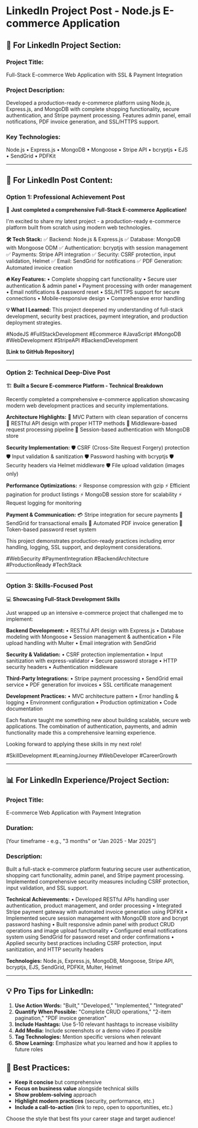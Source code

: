 # LinkedIn Project Post - Node.js E-commerce Application

## 🎯 **For LinkedIn Project Section:**

### **Project Title:**
Full-Stack E-commerce Web Application with SSL & Payment Integration

### **Project Description:**
Developed a production-ready e-commerce platform using Node.js, Express.js, and MongoDB with complete shopping functionality, secure authentication, and Stripe payment processing. Features admin panel, email notifications, PDF invoice generation, and SSL/HTTPS support.

### **Key Technologies:**
Node.js • Express.js • MongoDB • Mongoose • Stripe API • bcryptjs • EJS • SendGrid • PDFKit

---

## 📝 **For LinkedIn Post Content:**

### **Option 1: Professional Achievement Post**

🚀 **Just completed a comprehensive Full-Stack E-commerce Application!**

I'm excited to share my latest project - a production-ready e-commerce platform built from scratch using modern web technologies.

**🛠️ Tech Stack:**
✅ Backend: Node.js & Express.js
✅ Database: MongoDB with Mongoose ODM
✅ Authentication: bcryptjs with session management
✅ Payments: Stripe API integration
✅ Security: CSRF protection, input validation, Helmet
✅ Email: SendGrid for notifications
✅ PDF Generation: Automated invoice creation

**🔥 Key Features:**
• Complete shopping cart functionality
• Secure user authentication & admin panel
• Payment processing with order management
• Email notifications & password reset
• SSL/HTTPS support for secure connections
• Mobile-responsive design
• Comprehensive error handling

**💡 What I Learned:**
This project deepened my understanding of full-stack development, security best practices, payment integration, and production deployment strategies.

#NodeJS #FullStackDevelopment #Ecommerce #JavaScript #MongoDB #WebDevelopment #StripeAPI #BackendDevelopment

**[Link to GitHub Repository]**

---

### **Option 2: Technical Deep-Dive Post**

🏗️ **Built a Secure E-commerce Platform - Technical Breakdown**

Recently completed a comprehensive e-commerce application showcasing modern web development practices and security implementations.

**Architecture Highlights:**
🔹 MVC Pattern with clean separation of concerns
🔹 RESTful API design with proper HTTP methods
🔹 Middleware-based request processing pipeline
🔹 Session-based authentication with MongoDB store

**Security Implementation:**
🛡️ CSRF (Cross-Site Request Forgery) protection
🛡️ Input validation & sanitization
🛡️ Password hashing with bcryptjs
🛡️ Security headers via Helmet middleware
🛡️ File upload validation (images only)

**Performance Optimizations:**
⚡ Response compression with gzip
⚡ Efficient pagination for product listings
⚡ MongoDB session store for scalability
⚡ Request logging for monitoring

**Payment & Communication:**
💳 Stripe integration for secure payments
📧 SendGrid for transactional emails
📄 Automated PDF invoice generation
🔐 Token-based password reset system

This project demonstrates production-ready practices including error handling, logging, SSL support, and deployment considerations.

#WebSecurity #PaymentIntegration #BackendArchitecture #ProductionReady #TechStack

---

### **Option 3: Skills-Focused Post**

💻 **Showcasing Full-Stack Development Skills**

Just wrapped up an intensive e-commerce project that challenged me to implement:

**Backend Development:**
• RESTful API design with Express.js
• Database modeling with Mongoose
• Session management & authentication
• File upload handling with Multer
• Email integration with SendGrid

**Security & Validation:**
• CSRF protection implementation
• Input sanitization with express-validator
• Secure password storage
• HTTP security headers
• Authentication middleware

**Third-Party Integrations:**
• Stripe payment processing
• SendGrid email service
• PDF generation for invoices
• SSL certificate management

**Development Practices:**
• MVC architecture pattern
• Error handling & logging
• Environment configuration
• Production optimization
• Code documentation

Each feature taught me something new about building scalable, secure web applications. The combination of authentication, payments, and admin functionality made this a comprehensive learning experience.

Looking forward to applying these skills in my next role!

#SkillDevelopment #LearningJourney #WebDeveloper #CareerGrowth

---

## 📊 **For LinkedIn Experience/Project Section:**

### **Project Title:**
E-commerce Web Application with Payment Integration

### **Duration:**
[Your timeframe - e.g., "3 months" or "Jan 2025 - Mar 2025"]

### **Description:**
Built a full-stack e-commerce platform featuring secure user authentication, shopping cart functionality, admin panel, and Stripe payment processing. Implemented comprehensive security measures including CSRF protection, input validation, and SSL support.

**Technical Achievements:**
• Developed RESTful APIs handling user authentication, product management, and order processing
• Integrated Stripe payment gateway with automated invoice generation using PDFKit
• Implemented secure session management with MongoDB store and bcrypt password hashing
• Built responsive admin panel with product CRUD operations and image upload functionality
• Configured email notifications system using SendGrid for password reset and order confirmations
• Applied security best practices including CSRF protection, input sanitization, and HTTP security headers

**Technologies:** Node.js, Express.js, MongoDB, Mongoose, Stripe API, bcryptjs, EJS, SendGrid, PDFKit, Multer, Helmet

---

## 💡 **Pro Tips for LinkedIn:**

1. **Use Action Words:** "Built," "Developed," "Implemented," "Integrated"
2. **Quantify When Possible:** "Complete CRUD operations," "2-item pagination," "PDF invoice generation"
3. **Include Hashtags:** Use 5-10 relevant hashtags to increase visibility
4. **Add Media:** Include screenshots or a demo video if possible
5. **Tag Technologies:** Mention specific versions when relevant
6. **Show Learning:** Emphasize what you learned and how it applies to future roles

## 🎯 **Best Practices:**

- **Keep it concise** but comprehensive
- **Focus on business value** alongside technical skills
- **Show problem-solving** approach
- **Highlight modern practices** (security, performance, etc.)
- **Include a call-to-action** (link to repo, open to opportunities, etc.)

Choose the style that best fits your career stage and target audience!
